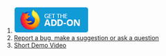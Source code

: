 1. [![](https://raw.githubusercontent.com/igorlogius/igorlogius/main/geFxAddon.png)](https://addons.mozilla.org/firefox/addon/group-same-site-tabs/)
2. [Report a bug, make a suggestion or ask a question](https://github.com/igorlogius/igorlogius/issues/new/choose)
3. [Short Demo Video](https://github.com/user-attachments/assets/9975c357-a5aa-4609-a676-b3988c641046)
